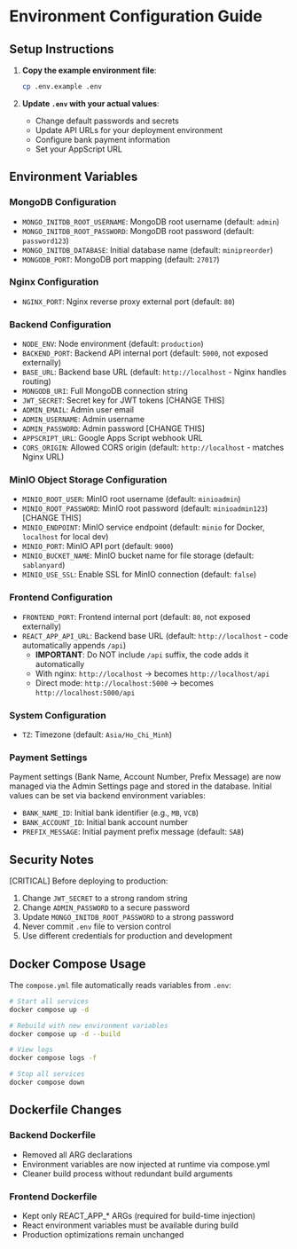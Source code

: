# Environment Configuration Guide

## Setup Instructions

1. **Copy the example environment file**:
   ```bash
   cp .env.example .env
   ```

2. **Update `.env` with your actual values**:
   - Change default passwords and secrets
   - Update API URLs for your deployment environment
   - Configure bank payment information
   - Set your AppScript URL

## Environment Variables

### MongoDB Configuration
- `MONGO_INITDB_ROOT_USERNAME`: MongoDB root username (default: `admin`)
- `MONGO_INITDB_ROOT_PASSWORD`: MongoDB root password (default: `password123`)
- `MONGO_INITDB_DATABASE`: Initial database name (default: `minipreorder`)
- `MONGODB_PORT`: MongoDB port mapping (default: `27017`)

### Nginx Configuration
- `NGINX_PORT`: Nginx reverse proxy external port (default: `80`)

### Backend Configuration
- `NODE_ENV`: Node environment (default: `production`)
- `BACKEND_PORT`: Backend API internal port (default: `5000`, not exposed externally)
- `BASE_URL`: Backend base URL (default: `http://localhost` - Nginx handles routing)
- `MONGODB_URI`: Full MongoDB connection string
- `JWT_SECRET`: Secret key for JWT tokens [CHANGE THIS]
- `ADMIN_EMAIL`: Admin user email
- `ADMIN_USERNAME`: Admin username
- `ADMIN_PASSWORD`: Admin password [CHANGE THIS]
- `APPSCRIPT_URL`: Google Apps Script webhook URL
- `CORS_ORIGIN`: Allowed CORS origin (default: `http://localhost` - matches Nginx URL)

### MinIO Object Storage Configuration
- `MINIO_ROOT_USER`: MinIO root username (default: `minioadmin`)
- `MINIO_ROOT_PASSWORD`: MinIO root password (default: `minioadmin123`) [CHANGE THIS]
- `MINIO_ENDPOINT`: MinIO service endpoint (default: `minio` for Docker, `localhost` for local dev)
- `MINIO_PORT`: MinIO API port (default: `9000`)
- `MINIO_BUCKET_NAME`: MinIO bucket name for file storage (default: `sablanyard`)
- `MINIO_USE_SSL`: Enable SSL for MinIO connection (default: `false`)

### Frontend Configuration
- `FRONTEND_PORT`: Frontend internal port (default: `80`, not exposed externally)
- `REACT_APP_API_URL`: Backend base URL (default: `http://localhost` - code automatically appends `/api`)
  - **IMPORTANT**: Do NOT include `/api` suffix, the code adds it automatically
  - With nginx: `http://localhost` → becomes `http://localhost/api`
  - Direct mode: `http://localhost:5000` → becomes `http://localhost:5000/api`

### System Configuration
- `TZ`: Timezone (default: `Asia/Ho_Chi_Minh`)

### Payment Settings
Payment settings (Bank Name, Account Number, Prefix Message) are now managed via the Admin Settings page and stored in the database. Initial values can be set via backend environment variables:
- `BANK_NAME_ID`: Initial bank identifier (e.g., `MB`, `VCB`)
- `BANK_ACCOUNT_ID`: Initial bank account number
- `PREFIX_MESSAGE`: Initial payment prefix message (default: `SAB`)

## Security Notes

[CRITICAL] Before deploying to production:
1. Change `JWT_SECRET` to a strong random string
2. Change `ADMIN_PASSWORD` to a secure password
3. Update `MONGO_INITDB_ROOT_PASSWORD` to a strong password
4. Never commit `.env` file to version control
5. Use different credentials for production and development

## Docker Compose Usage

The `compose.yml` file automatically reads variables from `.env`:

```bash
# Start all services
docker compose up -d

# Rebuild with new environment variables
docker compose up -d --build

# View logs
docker compose logs -f

# Stop all services
docker compose down
```

## Dockerfile Changes

### Backend Dockerfile
- Removed all ARG declarations
- Environment variables are now injected at runtime via compose.yml
- Cleaner build process without redundant build arguments

### Frontend Dockerfile
- Kept only REACT_APP_* ARGs (required for build-time injection)
- React environment variables must be available during build
- Production optimizations remain unchanged
